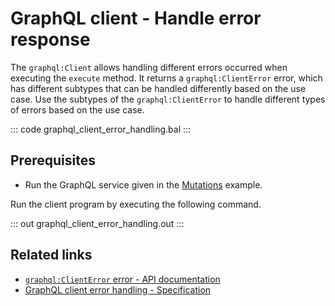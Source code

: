 # GraphQL client - Handle error response

The `graphql:Client` allows handling different errors occurred when executing the `execute` method. It returns a `graphql:ClientError` error, which has different subtypes that can be handled differently based on the use case. Use the subtypes of the `graphql:ClientError` to handle different types of errors based on the use case.

::: code graphql_client_error_handling.bal :::

## Prerequisites
- Run the GraphQL service given in the [Mutations](https://ballerina.io/learn/by-example/graphql-mutations/) example.

Run the client program by executing the following command.

::: out graphql_client_error_handling.out :::

## Related links
- [`graphql:ClientError` error - API documentation](https://lib.ballerina.io/ballerina/graphql/latest#ClientError)
- [GraphQL client error handling - Specification](/spec/graphql/#255-client-error-handling)
